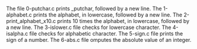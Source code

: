 The file 0-putchar.c prints _putchar, followed by a new line.
The 1-alphabet.c prints the alphabet, in lowercase, followed by a new line.
The 2-print_alphabet_x10.c  prints 10 times the alphabet, in lowercase, followed by a new line.
The 3-islower.c file checks for lowercase character.
The 4-isalpha.c file checks for alphabetic character.
The 5-sign.c file prints the sign of a number.
The 6-abs.c file omputes the absolute value of an integer.
